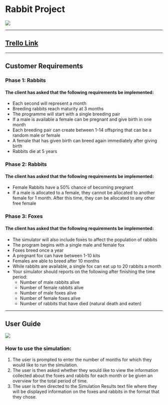 # Rabbit Project

![](https://media.giphy.com/media/YQCp9d6HrlnoI/giphy.gif)

----

## [Trello Link](https://trello.com/b/DXMhTeja/team-awesome)

----

## Customer Requirements

### Phase 1: Rabbits  
#### The client has asked that the following requirements be implemented:
- Each second will represent a month  
- Breeding rabbits reach maturity at 3 months  
- The programme will start with a single breeding pair  
- If a male is available a female can be pregnant and give birth in one month  
- Each breeding pair can create between 1-14 offspring that can be a random male or female  
- A female that has given birth can breed again immediately after giving birth  
- Rabbits die at 5 years

### Phase 2: Rabbits
#### The client has asked that the following requirements be implemented:  
- Female Rabbits have a 50% chance of becoming pregnant  
- If a male is allocated to a female, they cannot be allocated to another female for 1 month. After this time, they can be allocated to any other free female

### Phase 3: Foxes
#### The client has asked that the following requirements be implemented:  
- The simulator will also include foxes to affect the population of rabbits  
- The program begins with a single male and female fox  
- Foxes breed once a year  
- A pregnant fox can have between 1-10 kits  
- Females are able to breed after 10 months  
- While rabbits are available, a single fox can eat up to 20 rabbits a month  
- Your simulator should reports on the following after finishing the time period:      
    - Number of male rabbits alive      
    - Number of female rabbits alive      
    - Number of male foxes alive      
    - Number of female foxes alive      
    - Number of rabbits that have died (natural death and eaten)
    
----

## User Guide

![](https://www.babyanimalzoo.com/wp-content/uploads/2012/01/fox-babies-cubs.png)

### How to use the simulation:	
1. The user is prompted to enter the number of months for which they would like to run the simulation.
1. The user is then asked whether they would like to view the information collected about the foxes and rabbits for each month or be given an overview for the total period of time.
1. The user is then directed to the Simulation Results text file where they will be displayed information on the foxes and rabbits in the format that they chose.
